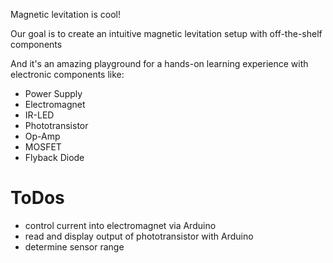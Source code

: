 Magnetic levitation is cool! 

Our goal is to create an intuitive magnetic levitation setup with off-the-shelf components

And it's an amazing playground for a hands-on learning experience with electronic components like: 
- Power Supply 
- Electromagnet
- IR-LED
- Phototransistor
- Op-Amp
- MOSFET
- Flyback Diode

# ToDos

- control current into electromagnet via Arduino
- read and display output of phototransistor with Arduino
- determine sensor range